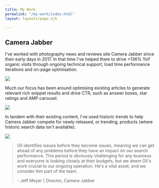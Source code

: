 ```yaml
---
title: My Work
permalink: "/my-work/index.html"
layout: layouts/page.njk

---
```

## Camera Jabber

I've worked with photography news and reviews site Camera Jabber since their early days in 2017. In that time I've helped them to drive +136% YoY organic visits through ongoing technical support, load time performance iterations and on-page optimisation.

![](/images/cj-ga-1.png)

Much our focus has been around optimising existing articles to generate relevant rich snippet results and drive CTR, such as answer boxes, star ratings and AMP carousel. 

![](/images/cj-star-ratings.PNG)

In tandem with their existing content, I've used historic trends to help Camera Jabber compete for newly released, or trending, products (where historic search data isn't available). 

![](/images/cj-answerbox-1.PNG)

> Oli identifies issues before they become issues, meaning we can get ahead of any problems before they have an impact on our search performance. This period is obviously challenging for any business and everyone is looking closely at their budgets, but we deem Oli's work crucial to our ongoing operation. He's a vital asset, and we consider him part of the team.
>
> \- Jeff Meyer | Director, Camera Jabber